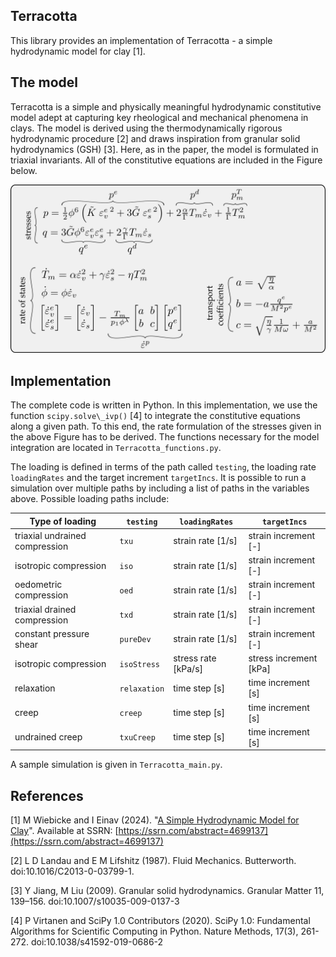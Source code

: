 ## Terracotta

This library provides an implementation of Terracotta - a simple hydrodynamic model for clay [1].

## The model 

Terracotta is a simple and physically meaningful hydrodynamic constitutive model adept at capturing 
key rheological and mechanical phenomena in clays.
The model is derived using the thermodynamically rigorous hydrodynamic procedure [2] and draws inspiration 
from granular solid hydrodynamics (GSH) [3].
Here, as in the paper, the model is formulated in triaxial invariants.
All of the constitutive equations are included in the Figure below.

<center><img src="./images/theModel.png"  alt="centered image" width="100%" height="53.52%"></center>

## Implementation

The complete code is written in Python.
In this implementation, we use the function `scipy.solve\_ivp()` [4] to integrate the constitutive equations along a given path.
To this end, the rate formulation of the stresses given in the above Figure has to be derived.
The functions necessary for the model integration are located in `Terracotta_functions.py`.

The loading is defined in terms of the path called `testing`, the loading rate `loadingRates` and the target increment `targetIncs`.
It is possible to run a simulation over multiple paths by including a list of paths in the variables above.
Possible loading paths include:

Type of loading | `testing` | `loadingRates` | `targetIncs`
---|---|---|---
triaxial undrained compression | `txu`        | strain rate [1/s]   | strain increment [-]
isotropic compression          | `iso`        | strain rate [1/s]   | strain increment [-]
oedometric compression         | `oed`        | strain rate [1/s]   | strain increment [-]
triaxial drained compression   | `txd`        | strain rate [1/s]   | strain increment [-]
constant pressure shear        | `pureDev`    | strain rate [1/s]   | strain increment [-]
isotropic compression          | `isoStress`  | stress rate [kPa/s] | stress increment [kPa]
relaxation                     | `relaxation` | time step [s]       | time increment [s]
creep                          | `creep`      | time step [s]       | time increment [s]
undrained creep                | `txuCreep`   | time step [s]       | time increment [s]

A sample simulation is given in `Terracotta_main.py`.

## References

[1] M Wiebicke and I Einav (2024). "[A Simple Hydrodynamic Model for Clay](http://dx.doi.org/10.2139/ssrn.4699137)". Available at SSRN: [https://ssrn.com/abstract=4699137](https://ssrn.com/abstract=4699137)

[2] L D Landau and E M Lifshitz (1987). Fluid Mechanics. Butterworth. doi:10.1016/C2013-0-03799-1.

[3] Y Jiang, M Liu (2009). Granular solid hydrodynamics. Granular Matter 11, 139–156. doi:10.1007/s10035-009-0137-3

[4] P Virtanen  and SciPy 1.0 Contributors (2020). SciPy 1.0: Fundamental Algorithms for Scientific Computing in Python. Nature Methods, 17(3), 261-272. doi:10.1038/s41592-019-0686-2
